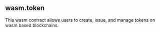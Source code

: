 wasm.token
-----------

This wasm contract allows users to create, issue, and manage tokens on
wasm based blockchains.


